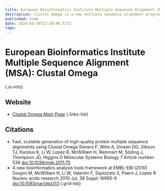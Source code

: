 ```yaml
---
title: European Bioinformatics Institute Multiple Sequence Alignment (MSA): Clustal Omega
description: Clustal Omega is a new multiple sequence alignment program that uses seeded guide trees and HMM profile-profile techniques to generate alignments between three or more sequences.
published: true
date: 2020-03-30T21:20:06.527Z
tags: 
---
```


# European Bioinformatics Institute Multiple Sequence Alignment (MSA): Clustal Omega


{.is-info}

## Website

- [Clustal Omega *Main Page*](https://www.ebi.ac.uk/Tools/msa/clustalo/)
{.links-list}

## Citations

- Fast, scalable generation of high-quality protein multiple sequence alignments using Clustal Omega Sievers F, Wilm A, Dineen DG, Gibson TJ, Karplus K, Li W, Lopez R, McWilliam H, Remmert M, Söding J, Thompson JD, Higgins D Molecular Systems Biology 7 Article number: 539 [doi:10.1038/msb.2011.75 ](https://www.embopress.org/doi/full/10.1038/msb.2011.75)
- A new bioinformatics analysis tools framework at EMBL-EBI (2010) Goujon M, McWilliam H, Li W, Valentin F, Squizzato S, Paern J, Lopez R Nucleic acids research 2010 Jul, 38 Suppl: W695-9 [doi:10.1093/nar/gkq313](https://academic.oup.com/nar/article/38/suppl_2/W695/1097251)
{.grid-list}